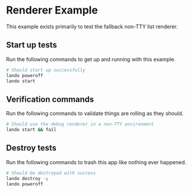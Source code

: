 Renderer Example
================

This example exists primarily to test the fallback non-TTY list renderer.

Start up tests
--------------

Run the following commands to get up and running with this example.

```bash
# Should start up successfully
lando poweroff
lando start
```

Verification commands
---------------------

Run the following commands to validate things are rolling as they should.

```bash
# Should use the debug renderer in a non-TTY environment
lando start && fail
```

Destroy tests
-------------

Run the following commands to trash this app like nothing ever happened.

```bash
# Should be destroyed with success
lando destroy -y
lando poweroff
```
